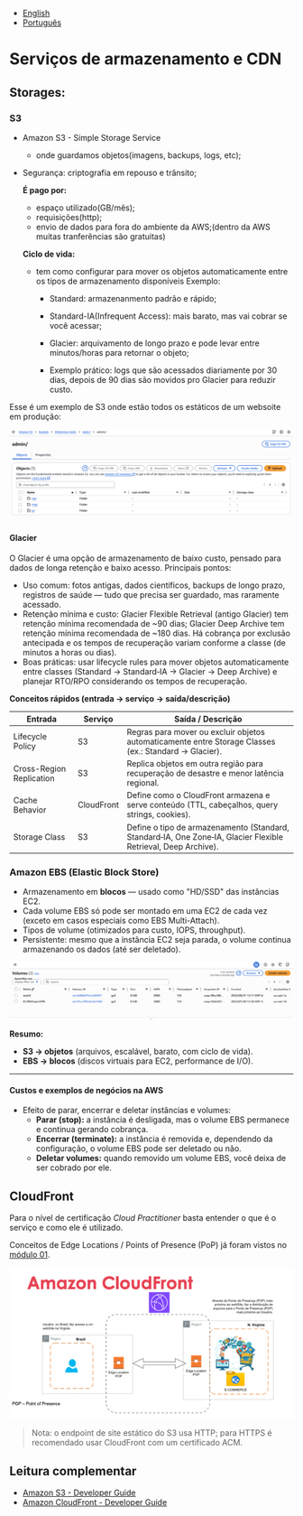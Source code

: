 - [English](module06.md)
- [Português](module06.pt.md)

# Serviços de armazenamento e CDN

## Storages:

### S3

- Amazon S3 - Simple Storage Service
  - onde guardamos objetos(imagens, backups, logs, etc);
- Segurança: criptografia em repouso e trânsito;

  **É pago por:**
  - espaço utilizado(GB/mês);
  - requisições(http);
  - envio de dados para fora do ambiente da AWS;(dentro da AWS muitas tranferências são gratuitas)
  

  **Ciclo de vida:**
  - tem como configurar para mover os objetos automaticamente entre os tipos de armazenamento disponíveis
    Exemplo:
    - Standard: armazenanmento padrão e rápido;
    - Standard-IA(Infrequent Access): mais barato, mas vai cobrar se você acessar;
    - Glacier: arquivamento de longo prazo e pode levar entre minutos/horas para retornar o objeto;
    
    - Exemplo prático: logs que são acessados diariamente por 30 dias, depois de 90 dias são movidos pro Glacier para reduzir custo.

Esse é um exemplo de S3 onde estão todos os estáticos de um websoite em produção:

![alt text](./images/bucketS3assets.png)

#### Glacier

O Glacier é uma opção de armazenamento de baixo custo, pensado para dados de longa retenção e baixo acesso. Principais pontos:

- Uso comum: fotos antigas, dados científicos, backups de longo prazo, registros de saúde — tudo que precisa ser guardado, mas raramente acessado.
- Retenção mínima e custo: Glacier Flexible Retrieval (antigo Glacier) tem retenção mínima recomendada de ~90 dias; Glacier Deep Archive tem retenção mínima recomendada de ~180 dias. Há cobrança por exclusão antecipada e os tempos de recuperação variam conforme a classe (de minutos a horas ou dias).
- Boas práticas: usar lifecycle rules para mover objetos automaticamente entre classes (Standard → Standard‑IA → Glacier → Deep Archive) e planejar RTO/RPO considerando os tempos de recuperação.

**Conceitos rápidos (entrada → serviço → saída/descrição)**

| Entrada | Serviço | Saída / Descrição |
|---|---|---|
| Lifecycle Policy | S3 | Regras para mover ou excluir objetos automaticamente entre Storage Classes (ex.: Standard → Glacier). |
| Cross-Region Replication | S3 | Replica objetos em outra região para recuperação de desastre e menor latência regional. |
| Cache Behavior | CloudFront | Define como o CloudFront armazena e serve conteúdo (TTL, cabeçalhos, query strings, cookies). |
| Storage Class | S3 | Define o tipo de armazenamento (Standard, Standard‑IA, One Zone‑IA, Glacier Flexible Retrieval, Deep Archive). |

### Amazon EBS (Elastic Block Store)
- Armazenamento em **blocos** — usado como "HD/SSD" das instâncias EC2.
- Cada volume EBS só pode ser montado em uma EC2 de cada vez (exceto em casos especiais como EBS Multi-Attach).
- Tipos de volume (otimizados para custo, IOPS, throughput).
- Persistente: mesmo que a instância EC2 seja parada, o volume continua armazenando os dados (até ser deletado).


![alt text](./images/ebsVolumes.png)

**Resumo:**
- **S3 → objetos** (arquivos, escalável, barato, com ciclo de vida).
- **EBS → blocos** (discos virtuais para EC2, performance de I/O).

---
#### Custos e exemplos de negócios na AWS


- Efeito de parar, encerrar e deletar instâncias e volumes:  
  - **Parar (stop):** a instância é desligada, mas o volume EBS permanece e continua gerando cobrança.  
  - **Encerrar (terminate):** a instância é removida e, dependendo da configuração, o volume EBS pode ser deletado ou não.  
  - **Deletar volumes:** quando removido um volume EBS, você deixa de ser cobrado por ele.



## CloudFront

Para o nível de certificação *Cloud Practitioner* basta entender o que é o serviço e como ele é utilizado.

Conceitos de Edge Locations / Points of Presence (PoP) já foram vistos no [módulo 01](../Module01/module01.md#como-entender-a-estrutura-da-nuvem).

<p align="center">
	<img src="./images/diagramCloudfront.png" alt="Diagrama CloudFront e Edge Locations" />
</p>

> Nota: o endpoint de site estático do S3 usa HTTP; para HTTPS é recomendado usar CloudFront com um certificado ACM.

## Leitura complementar

- [Amazon S3 - Developer Guide](https://docs.aws.amazon.com/AmazonS3/latest/userguide/)
- [Amazon CloudFront - Developer Guide](https://docs.aws.amazon.com/AmazonCloudFront/latest/DeveloperGuide/)